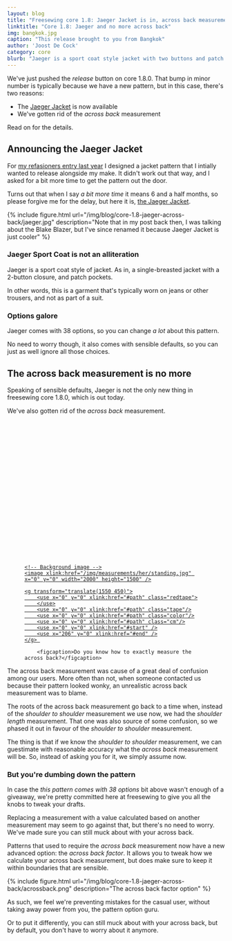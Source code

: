 ```yaml
---
layout: blog
title: "Freesewing core 1.8: Jaeger Jacket is in, across back measurement is out"
linktitle: "Core 1.8: Jaeger and no more across back"
img: bangkok.jpg
caption: "This release brought to you from Bangkok"
author: 'Joost De Cock'
category: core
blurb: "Jaeger is a sport coat style jacket with two buttons and patch pockets"
---
```

We've just pushed the *release* button on core 1.8.0. That bump in minor number is typically because we have a new pattern, but in this case, there's two reasons:

 - The [Jaeger Jacket](/patterns/jaeger) is now available
 - We've gotten rid of the *across back* measurement
 
Read on for the details.
 
## Announcing the Jaeger Jacket
 
For [my refasioners entry last year](/blog/the-refashioners-2017/) I designed a jacket pattern that I intially wanted to release alongside my make. It didn't work out that way, and I asked for a bit more time to get the pattern out the door.

Turns out that when I say *a bit more time* it means 6 and a half months, so please forgive me for the delay, but here it is, [the Jaeger Jacket](/patterns/jaeger).

{% include figure.html 
    url="/img/blog/core-1.8-jaeger-across-back/jaeger.jpg" 
    description="Note that in my post back then, I was talking about the Blake Blazer, but I've since renamed it because Jaeger Jacket is just cooler"
%}

### Jaeger Sport Coat is not an alliteration

Jaeger is a sport coat style of jacket. As in, a single-breasted jacket with a 2-button closure, and patch pockets.

In other words, this is a garment that's typically worn on jeans or other trousers, and not as part of a suit.

### Options galore

Jaeger comes with 38 options, so you can change *a lot* about this pattern. 

No need to worry though, it also comes with sensible defaults, so you can just as well ignore all those choices.

## The across back measurement is no more

Speaking of sensible defaults, Jaeger is not the only new thing in freesewing core 1.8.0, which is out today.

We've also gotten rid of the *across back* measurement.
<figure class="image">
    <a href="/img/blog/core-1.8-jaeger-across-back/acrossback.svg" target="_BLANK" title="Open this image in a new window">
<svg xmlns:svg="http://www.w3.org/2000/svg" xmlns="http://www.w3.org/2000/svg" xmlns:xlink="http://www.w3.org/1999/xlink" viewBox="0 0 2000 1500" class="drop-shadow">
    <defs>
        <path id="path" d="M 0 0 l 206 0" style="fill: none; stroke-linejoin: round;"/>
        <g id="start">
            <path d="M 0 -25 l 0 50" style="stroke: #000; stroke-width: 3px; stroke-linecap: butt; stroke-linejoin: round;" />
            <path d="M 0 0 l -15 -15 l 0 30 z" style="stroke: #000; stroke-width: 3px; fill: #000; stroke-linecap: butt; stroke-linejoin: round;" />
        </g>
        <g id="end">
            <path d="M 0 -25 l 0 50" style="stroke: #000; stroke-width: 3px; stroke-linecap: butt; stroke-linejoin: round;" />
            <path d="M 0 0 l 15 -15 l 0 30 z" style="stroke: #000; stroke-width: 3px; fill: #000; stroke-linecap: butt; stroke-linejoin: round;" />
        </g>
    </defs>
    <style type="text/css"><![CDATA[
        path {fill: none; stroke-linejoin: round;}
        .tape {stroke: #000; stroke-width: 20px; stroke-linecap: butt;}
        .redtape {stroke: #f00; stroke-width: 1px;stroke-linecap: round;}
        .color {stroke: #fff86c; stroke-width: 16px; stroke-linecap: butt;}
        .cm {stroke: #000; stroke-width: 16px; stroke-dasharray: 2 10; stroke-linecap: butt;}
    ]]></style>
    
    <!-- Background image -->
    <image xlink:href="/img/measurements/her/standing.jpg" x="0" y="0" width="2000" height="1500" />

    <g transform="translate(1550 450)">
        <use x="0" y="0" xlink:href="#path" class="redtape">
        </use>
        <use x="0" y="0" xlink:href="#path" class="tape"/>
        <use x="0" y="0" xlink:href="#path" class="color"/>
        <use x="0" y="0" xlink:href="#path" class="cm"/>
        <use x="0" y="0" xlink:href="#start" />
        <use x="206" y="0" xlink:href="#end" />
    </g> 
</svg>
    </a>
    
        <figcaption>Do you know how to exactly measure the across back?</figcaption>
    
</figure>

The across back measurement was cause of a great deal of confusion among our users. 
More often than not, when someone contacted us because their pattern looked wonky, an unrealistic across back measurement was to blame.

The roots of the across back measurement go back to a time when, instead of the *shoulder to shoulder* measurement we use now, we had the *shoulder length* measurement. 
That one was also source of some confusion, so we phased it out in favour of the *shoulder to shoulder* measurement.

The thing is that if we know the *shoulder to shoulder* measurement, we can guestimate with reasonable accuracy what the *across back* measurement will be. So, instead of asking you for it, we simply assume now.

### But you're dumbing down the pattern

In case the *this pattern comes with 38 options* bit above wasn't enough of a giveaway, we're pretty committed here at freesewing to give you all the knobs to tweak your drafts.

Replacing a measurement with a value calculated based on another measurement may seem to go against that, but there's no need to worry. We've made sure you can still muck about with your across back.

Patterns that used to require the *across back* measurement now have a new advanced option: the *across back factor*. It allows you to tweak how we calculate your across back measurement, but does make sure to keep it within boundaries that are sensible.

{% include figure.html 
    url="/img/blog/core-1.8-jaeger-across-back/acrossback.png" 
    description="The across back factor option" 
%}

As such, we feel we're preventing mistakes for the casual user, without taking away power from you, the pattern option guru.

Or to put it differently, you can still muck about with your across back, but by default, you don't have to worry about it anymore.
